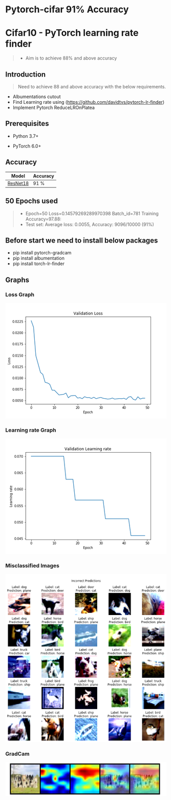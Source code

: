 # Pytorch-cifar 91% Accuracy




# Cifar10  - PyTorch learning rate finder
 > * Aim is to achieve 88% and above accuracy

## Introduction

> Need to achieve 88 and above accuracy with the below requirements.
* Albumentations cutout
* Find Learning rate using (https://github.com/davidtvs/pytorch-lr-finder)
* Implement Pytorch ReduceLROnPlatea

## Prerequisites
* Python 3.7+

* PyTorch 6.0+

## Accuracy

Model         | Accuracy
------------- | -------------
[ResNet18](https://arxiv.org/abs/1512.03385)     | 91 %

## 50 Epochs used
> * Epoch=50 Loss=0.14579269289970398 Batch_id=781 Training Accuracy=97.88:
> * Test set: Average loss: 0.0055, Accuracy: 9096/10000 (91%) 

## Before start we need to install below packages
* pip install pytorch-gradcam
* pip install albumentation
* pip install torch-lr-finder

## Graphs

### Loss Graph

![loss_graph](https://github.com/Gaju27/eva4/blob/master/S10/loss_graph.png)

### Learning rate Graph

![learningrate](https://github.com/Gaju27/eva4/blob/master/S10/learning%20rate_graph.png)

### Misclassified Images

![Misclassified](https://github.com/Gaju27/eva4/blob/master/S10/predictions/incorrect_predictions.png)

### GradCam
![gradcam](https://github.com/Gaju27/eva4/blob/master/S10/images/GradCam.JPG)

